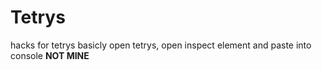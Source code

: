 # Tetrys
hacks for tetrys 
basicly open tetrys, open inspect element and paste into console
**NOT MINE**
